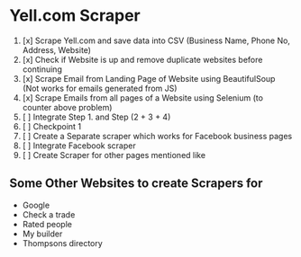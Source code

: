 # Yell.com Scraper

1. [x] Scrape Yell.com and save data into CSV (Business Name, Phone No, Address, Website)
2. [x] Check if Website is up and remove duplicate websites before continuing
3. [x] Scrape Email from Landing Page of Website using BeautifulSoup (Not works for emails generated from JS)
4. [x] Scrape Emails from all pages of a Website using Selenium (to counter above problem)
5. [ ] Integrate Step 1. and Step (2 + 3 + 4)
6. [ ] Checkpoint 1
7. [ ] Create a Separate scraper which works for Facebook business pages
8. [ ] Integrate Facebook scraper
9. [ ] Create Scraper for other pages mentioned like 

## Some Other Websites to create Scrapers for 
- Google 
- Check a trade
- Rated people 
- My builder
- Thompsons directory